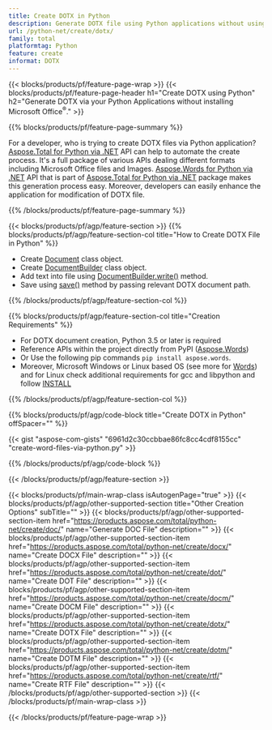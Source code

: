 ```yaml
---
title: Create DOTX in Python
description: Generate DOTX file using Python applications without using Microsoft Word. 
url: /python-net/create/dotx/
family: total
platformtag: Python
feature: create
informat: DOTX
---
```

{{< blocks/products/pf/feature-page-wrap >}}
{{< blocks/products/pf/feature-page-header h1="Create DOTX using Python" h2="Generate DOTX via your Python Applications without installing Microsoft Office<sup>&reg;</sup>." >}}

{{% blocks/products/pf/feature-page-summary %}}

For a developer, who is trying to create DOTX files via  Python application? [Aspose.Total for Python via .NET](https://products.aspose.com/total/python-net/) API can help to automate the create process. It's a full package of various APIs dealing different formats including Microsoft Office files and Images. [Aspose.Words for Python via .NET](https://products.aspose.com/words/python-net/) API that is part of [Aspose.Total for Python via .NET](https://products.aspose.com/total/python-net/) package makes this generation process easy. Moreover, developers can easily enhance the application for modification of DOTX file. 

{{% /blocks/products/pf/feature-page-summary %}}

{{< blocks/products/pf/agp/feature-section >}}
{{% blocks/products/pf/agp/feature-section-col title="How to Create DOTX File in Python" %}}

- Create [Document](https://reference.aspose.com/words/python-net/aspose.words/document/) class object.
- Create [DocumentBuilder](https://reference.aspose.com/words/python-net/aspose.words/documentbuilder/) class object.
- Add text into file using [DocumentBuilder.write()](https://reference.aspose.com/words/python-net/aspose.words/documentbuilder/write/) method.
- Save using [save()](https://reference.aspose.com/words/python-net/aspose.words/document/save/) method by passing relevant DOTX document path.

{{% /blocks/products/pf/agp/feature-section-col %}}

{{% blocks/products/pf/agp/feature-section-col title="Creation Requirements" %}}

- For DOTX document creation, Python 3.5 or later is required
- Reference APIs within the project directly from PyPI ([Aspose.Words](https://pypi.org/project/aspose-words/)) 
- Or Use the following pip commands ```pip install aspose.words```. 
- Moreover, Microsoft Windows or Linux based OS (see more for [Words](https://docs.aspose.com/words/python-net/system-requirements/)) and for Linux check additional requirements for gcc and libpython and follow [INSTALL](https://docs.aspose.com/words/python-net/installation/) 

{{% /blocks/products/pf/agp/feature-section-col %}}

{{% blocks/products/pf/agp/code-block title="Create DOTX in Python" offSpacer="" %}}

{{< gist "aspose-com-gists" "6961d2c30ccbbae86fc8cc4cdf8155cc" "create-word-files-via-python.py" >}}

{{% /blocks/products/pf/agp/code-block %}}

{{< /blocks/products/pf/agp/feature-section >}}

{{< blocks/products/pf/main-wrap-class isAutogenPage="true" >}}
{{< blocks/products/pf/agp/other-supported-section title="Other Creation Options" subTitle="" >}}
{{< blocks/products/pf/agp/other-supported-section-item href="https://products.aspose.com/total/python-net/create/doc/" name="Generate DOC File" description="" >}}
{{< blocks/products/pf/agp/other-supported-section-item href="https://products.aspose.com/total/python-net/create/docx/" name="Create DOCX File" description="" >}}
{{< blocks/products/pf/agp/other-supported-section-item href="https://products.aspose.com/total/python-net/create/dot/" name="Create DOT File" description="" >}}
{{< blocks/products/pf/agp/other-supported-section-item href="https://products.aspose.com/total/python-net/create/docm/" name="Create DOCM File" description="" >}}
{{< blocks/products/pf/agp/other-supported-section-item href="https://products.aspose.com/total/python-net/create/dotx/" name="Create DOTX File" description="" >}}
{{< blocks/products/pf/agp/other-supported-section-item href="https://products.aspose.com/total/python-net/create/dotm/" name="Create DOTM File" description="" >}}
{{< blocks/products/pf/agp/other-supported-section-item href="https://products.aspose.com/total/python-net/create/rtf/" name="Create RTF File" description="" >}}
{{< /blocks/products/pf/agp/other-supported-section >}}
{{< /blocks/products/pf/main-wrap-class >}}

{{< /blocks/products/pf/feature-page-wrap >}}